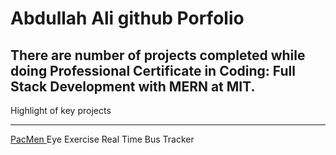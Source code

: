 # Abdullah Ali github Porfolio
## There are number of projects completed while doing Professional Certificate in Coding: Full Stack Development with MERN at MIT.

Highlight of key projects
___________________________

<a href="https://github.com/abdulali01/PacMan">PacMen </a>
Eye Exercise
Real Time Bus Tracker
     
